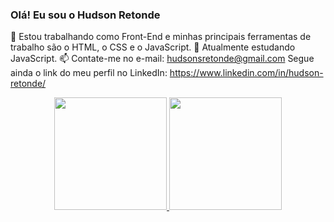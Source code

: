 ### Olá! Eu sou o Hudson Retonde
🔭 Estou trabalhando como Front-End e minhas principais ferramentas de trabalho são o HTML, o CSS e o JavaScript.
🌱 Atualmente estudando JavaScript.
📫 Contate-me no e-mail: hudsonsretonde@gmail.com Segue ainda o link do meu perfil no LinkedIn: https://www.linkedin.com/in/hudson-retonde/
    

<div align="center">
  <a href="https://github.com/HudsonRetonde">
  <img height="180em" src="https://github-readme-stats.vercel.app/api?username=HudsonRetonde&show_icons=true&theme=dark&include_all_commits=true&count_private=true"/>
  <img height="180em" src="https://github-readme-stats.vercel.app/api/top-langs/?username=HudsonRetonde&layout=compact&langs_count=7&theme=dark"/>
</div>


